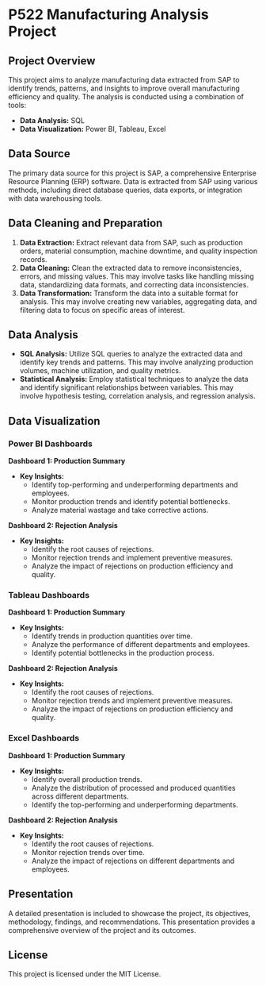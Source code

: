 # P522 Manufacturing Analysis Project

## Project Overview

This project aims to analyze manufacturing data extracted from SAP to identify trends, patterns, and insights to improve overall manufacturing efficiency and quality. The analysis is conducted using a combination of tools:

* **Data Analysis:** SQL
* **Data Visualization:** Power BI, Tableau, Excel

## Data Source

The primary data source for this project is SAP, a comprehensive Enterprise Resource Planning (ERP) software. Data is extracted from SAP using various methods, including direct database queries, data exports, or integration with data warehousing tools.

## Data Cleaning and Preparation

1. **Data Extraction:** Extract relevant data from SAP, such as production orders, material consumption, machine downtime, and quality inspection records.
2. **Data Cleaning:** Clean the extracted data to remove inconsistencies, errors, and missing values. This may involve tasks like handling missing data, standardizing data formats, and correcting data inconsistencies.
3. **Data Transformation:** Transform the data into a suitable format for analysis. This may involve creating new variables, aggregating data, and filtering data to focus on specific areas of interest.

## Data Analysis

* **SQL Analysis:** Utilize SQL queries to analyze the extracted data and identify key trends and patterns. This may involve analyzing production volumes, machine utilization, and quality metrics.
* **Statistical Analysis:** Employ statistical techniques to analyze the data and identify significant relationships between variables. This may involve hypothesis testing, correlation analysis, and regression analysis.

## Data Visualization

### Power BI Dashboards

**Dashboard 1: Production Summary**
* **Key Insights:**
    * Identify top-performing and underperforming departments and employees.
    * Monitor production trends and identify potential bottlenecks.
    * Analyze material wastage and take corrective actions.

**Dashboard 2: Rejection Analysis**
* **Key Insights:**
    * Identify the root causes of rejections.
    * Monitor rejection trends and implement preventive measures.
    * Analyze the impact of rejections on production efficiency and quality.

### Tableau Dashboards

**Dashboard 1: Production Summary**
* **Key Insights:**
    * Identify trends in production quantities over time.
    * Analyze the performance of different departments and employees.
    * Identify potential bottlenecks in the production process.

**Dashboard 2: Rejection Analysis**
* **Key Insights:**
    * Identify the root causes of rejections.
    * Monitor rejection trends and implement preventive measures.
    * Analyze the impact of rejections on production efficiency and quality.

### Excel Dashboards

**Dashboard 1: Production Summary**
* **Key Insights:**
    * Identify overall production trends.
    * Analyze the distribution of processed and produced quantities across different departments.
    * Identify the top-performing and underperforming departments.

**Dashboard 2: Rejection Analysis**
* **Key Insights:**
    * Identify the root causes of rejections.
    * Monitor rejection trends over time.
    * Analyze the impact of rejections on different departments and employees.

## Presentation

A detailed presentation is included to showcase the project, its objectives, methodology, findings, and recommendations. This presentation provides a comprehensive overview of the project and its outcomes.

## License

This project is licensed under the MIT License. 
